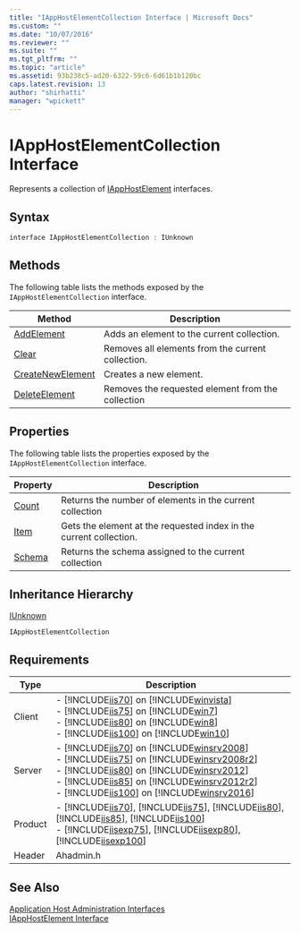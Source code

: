 ```yaml
---
title: "IAppHostElementCollection Interface | Microsoft Docs"
ms.custom: ""
ms.date: "10/07/2016"
ms.reviewer: ""
ms.suite: ""
ms.tgt_pltfrm: ""
ms.topic: "article"
ms.assetid: 93b238c5-ad20-6322-59c6-6d61b1b120bc
caps.latest.revision: 13
author: "shirhatti"
manager: "wpickett"
---
```

# IAppHostElementCollection Interface
Represents a collection of [IAppHostElement](../../../webdevelopment-reference\native-code-api\webdev-native-api-reference/iapphostelement-interface.md) interfaces.  
  
## Syntax  
  
```cpp  
interface IAppHostElementCollection : IUnknown  
```  
  
## Methods  
 The following table lists the methods exposed by the `IAppHostElementCollection` interface.  
  
|Method|Description|  
|------------|-----------------|  
|[AddElement](../../../webdevelopment-reference\native-code-api\webdev-native-api-reference/iapphostelementcollection-addelement-method.md)|Adds an element to the current collection.|  
|[Clear](../../../webdevelopment-reference\native-code-api\webdev-native-api-reference/iapphostelementcollection-clear-method.md)|Removes all elements from the current collection.|  
|[CreateNewElement](../../../webdevelopment-reference\native-code-api\webdev-native-api-reference/iapphostelementcollection-createnewelement-method.md)|Creates a new element.|  
|[DeleteElement](../../../webdevelopment-reference\native-code-api\webdev-native-api-reference/iapphostelementcollection-deleteelement-method.md)|Removes the requested element from the collection|  
  
## Properties  
 The following table lists the properties exposed by the `IAppHostElementCollection` interface.  
  
|Property|Description|  
|--------------|-----------------|  
|[Count](../../../webdevelopment-reference\native-code-api\webdev-native-api-reference/iapphostelementcollection-count-property.md)|Returns the number of elements in the current collection|  
|[Item](../../../webdevelopment-reference\native-code-api\webdev-native-api-reference/iapphostelementcollection-item-property.md)|Gets the element at the requested index in the current collection.|  
|[Schema](../../../webdevelopment-reference\native-code-api\webdev-native-api-reference/iapphostelementcollection-schema-property.md)|Returns the schema assigned to the current collection|  
  
## Inheritance Hierarchy  
 [IUnknown](http://go.microsoft.com/fwlink/?LinkId=55951)  
  
 `IAppHostElementCollection`  
  
## Requirements  
  
|Type|Description|  
|----------|-----------------|  
|Client|-   [!INCLUDE[iis70](../../../wmi-provider/includes/iis70-md.md)] on [!INCLUDE[winvista](../../../wmi-provider/includes/winvista-md.md)]<br />-   [!INCLUDE[iis75](../../../wmi-provider/includes/iis75-md.md)] on [!INCLUDE[win7](../../../wmi-provider/includes/win7-md.md)]<br />-   [!INCLUDE[iis80](../../../wmi-provider/includes/iis80-md.md)] on [!INCLUDE[win8](../../../wmi-provider/includes/win8-md.md)]<br />-   [!INCLUDE[iis100](../../../wmi-provider/includes/iis100-md.md)] on [!INCLUDE[win10](../../../wmi-provider/includes/win10-md.md)]|  
|Server|-   [!INCLUDE[iis70](../../../wmi-provider/includes/iis70-md.md)] on [!INCLUDE[winsrv2008](../../../wmi-provider/includes/winsrv2008-md.md)]<br />-   [!INCLUDE[iis75](../../../wmi-provider/includes/iis75-md.md)] on [!INCLUDE[winsrv2008r2](../../../wmi-provider/includes/winsrv2008r2-md.md)]<br />-   [!INCLUDE[iis80](../../../wmi-provider/includes/iis80-md.md)] on [!INCLUDE[winsrv2012](../../../wmi-provider/includes/winsrv2012-md.md)]<br />-   [!INCLUDE[iis85](../../../wmi-provider/includes/iis85-md.md)] on [!INCLUDE[winsrv2012r2](../../../wmi-provider/includes/winsrv2012r2-md.md)]<br />-   [!INCLUDE[iis100](../../../wmi-provider/includes/iis100-md.md)] on [!INCLUDE[winsrv2016](../../../wmi-provider/includes/winsrv2016-md.md)]|  
|Product|-   [!INCLUDE[iis70](../../../wmi-provider/includes/iis70-md.md)], [!INCLUDE[iis75](../../../wmi-provider/includes/iis75-md.md)], [!INCLUDE[iis80](../../../wmi-provider/includes/iis80-md.md)], [!INCLUDE[iis85](../../../wmi-provider/includes/iis85-md.md)], [!INCLUDE[iis100](../../../wmi-provider/includes/iis100-md.md)]<br />-   [!INCLUDE[iisexp75](../../../webdevelopment-reference\native-code-api\webdev-native-api-reference/includes/iisexp75-md.md)], [!INCLUDE[iisexp80](../../../webdevelopment-reference\native-code-api\webdev-native-api-reference/includes/iisexp80-md.md)], [!INCLUDE[iisexp100](../../../webdevelopment-reference\native-code-api\webdev-native-api-reference/includes/iisexp100-md.md)]|  
|Header|Ahadmin.h|  
  
## See Also  
 [Application Host Administration Interfaces](../../../webdevelopment-reference\native-code-api\webdev-native-api-reference/application-host-administration-interfaces.md)   
 [IAppHostElement Interface](../../../webdevelopment-reference\native-code-api\webdev-native-api-reference/iapphostelement-interface.md)